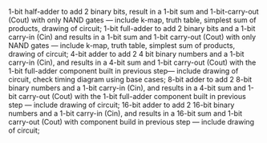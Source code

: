 1-bit half-adder to add 2 binary bits, result in a 1-bit sum and 1-bit-carry-out (Cout) with only NAND gates — include k-map, truth table, simplest sum of products, drawing of circuit;
1-bit full-adder to add 2 binary bits and a 1-bit carry-in (Cin) and results in a 1-bit sum and 1-bit carry-out (Cout) with only NAND gates — include k-map, truth table, simplest sum of products, drawing of circuit;
4-bit adder to add 2 4 bit binary numbers and a 1-bit carry-in (Cin), and results in a 4-bit sum and 1-bit carry-out (Cout) with the 1-bit full-adder component built in previous step— include drawing of circuit, check timing diagram using base cases;
8-bit adder to add 2 8-bit binary numbers and a 1-bit carry-in (Cin), and results in a 4-bit sum and 1-bit carry-out (Cout) with the 1-bit full-adder component built in previous step — include drawing of circuit;
16-bit adder to add 2 16-bit binary numbers and a 1-bit carry-in (Cin), and results in a 16-bit sum and 1-bit carry-out (Cout) with component build in previous step — include drawing of circuit;
